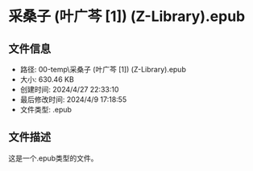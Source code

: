 ﻿# 采桑子 (叶广芩 [1]) (Z-Library).epub

## 文件信息
- 路径: 00-temp\采桑子 (叶广芩 [1]) (Z-Library).epub
- 大小: 630.46 KB
- 创建时间: 2024/4/27 22:33:10
- 最后修改时间: 2024/4/9 17:18:55
- 文件类型: .epub

## 文件描述
这是一个.epub类型的文件。

